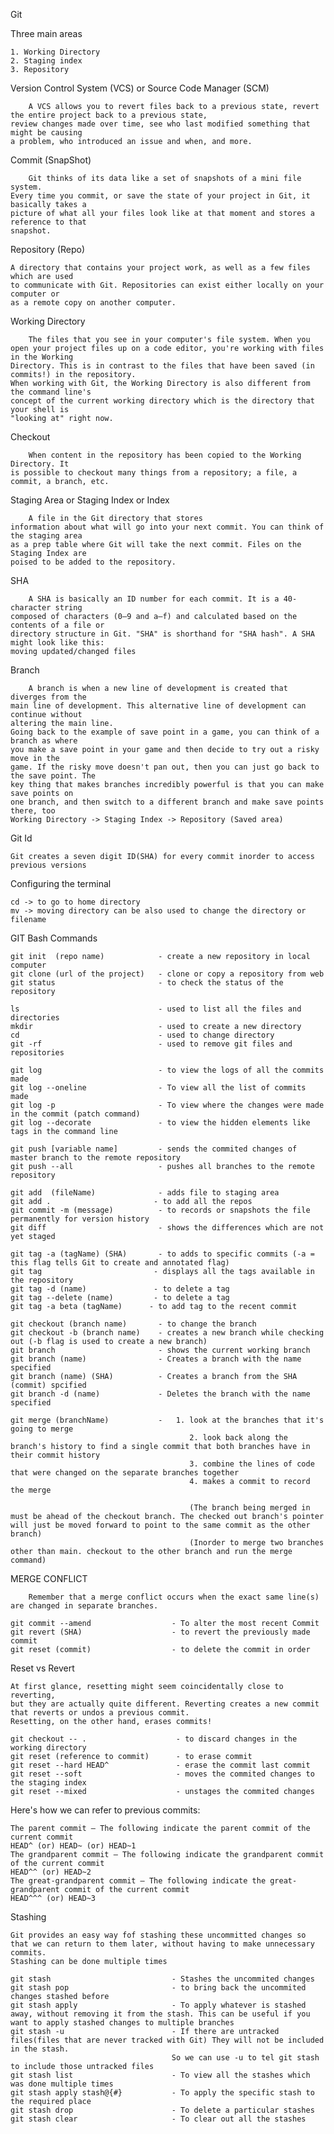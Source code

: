 Git 

Three main areas

    1. Working Directory
    2. Staging index
    3. Repository

Version Control System (VCS) or Source Code Manager (SCM)

        A VCS allows you to revert files back to a previous state, revert the entire project back to a previous state,
    review changes made over time, see who last modified something that might be causing
    a problem, who introduced an issue and when, and more. 

Commit (SnapShot)

        Git thinks of its data like a set of snapshots of a mini file system.
    Every time you commit, or save the state of your project in Git, it basically takes a
    picture of what all your files look like at that moment and stores a reference to that
    snapshot. 

Repository (Repo)

    A directory that contains your project work, as well as a few files which are used 
    to communicate with Git. Repositories can exist either locally on your computer or 
    as a remote copy on another computer.

Working Directory

        The files that you see in your computer's file system. When you
    open your project files up on a code editor, you're working with files in the Working
    Directory. This is in contrast to the files that have been saved (in commits!) in the repository.
    When working with Git, the Working Directory is also different from the command line's
    concept of the current working directory which is the directory that your shell is
    "looking at" right now.

Checkout

        When content in the repository has been copied to the Working Directory. It
    is possible to checkout many things from a repository; a file, a commit, a branch, etc. 

Staging Area or Staging Index or Index

        A file in the Git directory that stores
    information about what will go into your next commit. You can think of the staging area
    as a prep table where Git will take the next commit. Files on the Staging Index are
    poised to be added to the repository.

SHA

        A SHA is basically an ID number for each commit. It is a 40-character string
    composed of characters (0–9 and a–f) and calculated based on the contents of a file or
    directory structure in Git. "SHA" is shorthand for "SHA hash". A SHA might look like this: 
    moving updated/changed files

Branch

        A branch is when a new line of development is created that diverges from the
    main line of development. This alternative line of development can continue without
    altering the main line.
    Going back to the example of save point in a game, you can think of a branch as where
    you make a save point in your game and then decide to try out a risky move in the
    game. If the risky move doesn't pan out, then you can just go back to the save point. The
    key thing that makes branches incredibly powerful is that you can make save points on
    one branch, and then switch to a different branch and make save points there, too
    Working Directory -> Staging Index -> Repository (Saved area)

Git Id

    Git creates a seven digit ID(SHA) for every commit inorder to access previous versions

Configuring the terminal

    cd -> to go to home directory
    mv -> moving directory can be also used to change the directory or filename

GIT Bash Commands

    git init  (repo name)            - create a new repository in local computer
    git clone (url of the project)   - clone or copy a repository from web
    git status                       - to check the status of the repository

    ls                               - used to list all the files and directories
    mkdir                            - used to create a new directory
    cd                               - used to change directory
    git -rf                          - used to remove git files and repositories

    git log                          - to view the logs of all the commits made
    git log --oneline                - To view all the list of commits made  
    git log -p                       - To view where the changes were made in the commit (patch command)
    git log --decorate               - to view the hidden elements like tags in the command line 

    git push [variable name]         - sends the commited changes of master branch to the remote repository  
    git push --all                   - pushes all branches to the remote repository 

    git add  (fileName)              - adds file to staging area
    git add .                       - to add all the repos 
    git commit -m (message)          - to records or snapshots the file permanently for version history 
    git diff                         - shows the differences which are not yet staged 

    git tag -a (tagName) (SHA)       - to adds to specific commits (-a = this flag tells Git to create and annotated flag)
    git tag                         - displays all the tags available in the repository 
    git tag -d (name)               - to delete a tag
    git tag --delete (name)         - to delete a tag
    git tag -a beta (tagName)      - to add tag to the recent commit 

    git checkout (branch name)       - to change the branch 
    git checkout -b (branch name)    - creates a new branch while checking out (-b flag is used to create a new branch)
    git branch                       - shows the current working branch 
    git branch (name)                - Creates a branch with the name specified 
    git branch (name) (SHA)          - Creates a branch from the SHA (commit) spcified
    git branch -d (name)             - Deletes the branch with the name specified 

    git merge (branchName)           -   1. look at the branches that it's going to merge
                                            2. look back along the branch's history to find a single commit that both branches have in their commit history
                                            3. combine the lines of code that were changed on the separate branches together
                                            4. makes a commit to record the merge

                                            (The branch being merged in must be ahead of the checkout branch. The checked out branch's pointer will just be moved forward to point to the same commit as the other branch)
                                            (Inorder to merge two branches other than main. checkout to the other branch and run the merge command)

    
MERGE CONFLICT

        Remember that a merge conflict occurs when the exact same line(s) are changed in separate branches. 
    
    git commit --amend                  - To alter the most recent Commit 
    git revert (SHA)                    - to revert the previously made commit 
    git reset (commit)                  - to delete the commit in order 

Reset vs Revert

    At first glance, resetting might seem coincidentally close to reverting, 
    but they are actually quite different. Reverting creates a new commit that reverts or undos a previous commit. 
    Resetting, on the other hand, erases commits!

    git checkout -- .                    - to discard changes in the working directory 
    git reset (reference to commit)      - to erase commit
    git reset --hard HEAD^               - erase the commit last commit  
    git reset --soft                     - moves the commited changes to the staging index 
    git reset --mixed                    - unstages the commited changes 

Here's how we can refer to previous commits:

    The parent commit – The following indicate the parent commit of the current commit
    HEAD^ (or) HEAD~ (or) HEAD~1
    The grandparent commit – The following indicate the grandparent commit of the current commit
    HEAD^^ (or) HEAD~2
    The great-grandparent commit – The following indicate the great-grandparent commit of the current commit
    HEAD^^^ (or) HEAD~3


Stashing 

    Git provides an easy way fof stashing these uncommitted changes so that we can return to them later, without having to make unnecessary commits.
    Stashing can be done multiple times 

    git stash                           - Stashes the uncommited changes
    git stash pop                       - to bring back the uncommited changes stashed before 
    git stash apply                     - To apply whatever is stashed away, without removing it from the stash. This can be useful if you want to apply stashed changes to multiple branches 
    git stash -u                        - If there are untracked files(files that are never tracked with Git) They will not be included in the stash. 
                                        So we can use -u to tel git stash to include those untracked files 
    git stash list                      - To view all the stashes which was done multiple times
    git stash apply stash@{#}           - To apply the specific stash to the required place 
    git stash drop                      - To delete a particular stashes 
    git stash clear                     - To clear out all the stashes 
